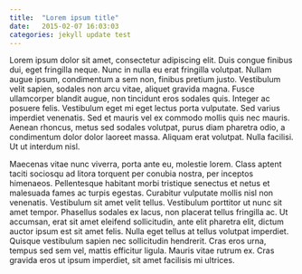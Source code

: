 ```yaml
---
title:  "Lorem ipsum title"
date:   2015-02-07 16:03:03
categories: jekyll update test
---
```


Lorem ipsum dolor sit amet, consectetur adipiscing elit. Duis congue finibus dui, eget fringilla neque. Nunc in nulla eu erat fringilla volutpat. Nullam augue ipsum, condimentum a sem non, finibus pretium justo. Vestibulum velit sapien, sodales non arcu vitae, aliquet gravida magna. Fusce ullamcorper blandit augue, non tincidunt eros sodales quis. Integer ac posuere felis. Vestibulum eget mi eget lectus porta vulputate. Sed varius imperdiet venenatis. Sed et mauris vel ex commodo mollis quis nec mauris. Aenean rhoncus, metus sed sodales volutpat, purus diam pharetra odio, a condimentum dolor dolor laoreet massa. Aliquam erat volutpat. Nulla facilisi. Ut ut interdum nisl.

Maecenas vitae nunc viverra, porta ante eu, molestie lorem. Class aptent taciti sociosqu ad litora torquent per conubia nostra, per inceptos himenaeos. Pellentesque habitant morbi tristique senectus et netus et malesuada fames ac turpis egestas. Curabitur vulputate mollis nisl non venenatis. Vestibulum sit amet velit tellus. Vestibulum porttitor ut nunc sit amet tempor. Phasellus sodales ex lacus, non placerat tellus fringilla ac. Ut accumsan, erat sit amet eleifend sollicitudin, ante elit pharetra elit, dictum auctor ipsum est sit amet felis. Nulla eget tellus at tellus volutpat imperdiet. Quisque vestibulum sapien nec sollicitudin hendrerit. Cras eros urna, tempus sed sem vel, mattis efficitur ligula. Mauris vitae rutrum ex. Cras gravida eros ut ipsum imperdiet, sit amet facilisis mi ultrices.
